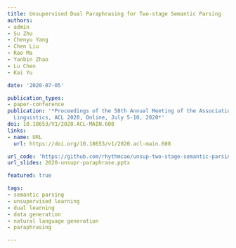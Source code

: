 ```yaml
---
title: Unsupervised Dual Paraphrasing for Two-stage Semantic Parsing
authors:
- admin
- Su Zhu
- Chenyu Yang
- Chen Liu
- Rao Ma
- Yanbin Zhao
- Lu Chen
- Kai Yu

date: '2020-07-05'

publication_types:
- paper-conference
publication: '*Proceedings of the 58th Annual Meeting of the Association for Computational
  Linguistics, ACL 2020, Online, July 5-10, 2020*'
doi: 10.18653/V1/2020.ACL-MAIN.608
links:
- name: URL
  url: https://doi.org/10.18653/v1/2020.acl-main.608

url_code: 'https://github.com/rhythmcao/unsup-two-stage-semantic-parsing'
url_slides: 2020-unsupr-paraphrase.pptx

featured: true

tags:
- semantic parsing
- unsupervised learning
- dual learning
- data generation
- natural language generation
- paraphrasing

---
```

